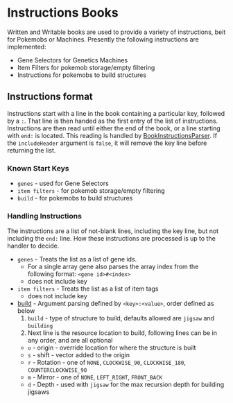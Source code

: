# Instructions Books

Written and Writable books are used to provide a variety of instructions, beit for Pokemobs or Machines. Presently the following instructions are implemented:

-   Gene Selectors for Genetics Machines
-   Item Filters for pokemob storage/empty filtering
-   Instructions for pokemobs to build structures

## Instructions format

Instructions start with a line in the book containing a particular key, followed by a `:`. That line is then handed as the first entry of the list of instructions. Instructions are then read until either the end of the book, or a line starting with `end:` is located. This reading is handled by [BookInstructionsParser](../src/main/java/pokecube/api/utils/BookInstructionsParser.java#L81-L110). If the `includeHeader` argument is `false`, it will remove the key line before returning the list.

### Known Start Keys

-   `genes` - used for Gene Selectors
-   `item filters` - for pokemob storage/empty filtering
-   `build` - for pokemobs to build structures

### Handling Instructions

The instructions are a list of not-blank lines, including the key line, but not including the `end:` line. How these instructions are processed is up to the handler to decide.

-   `genes` - Treats the list as a list of gene ids. 
    -   For a single array gene also parses the array index from the following format: `<gene id>#<index>`
    -   does not include key
-   `item filters` - Treats the list as a list of item tags
    -   does not include key
-   [build](../src/main/java/pokecube/gimmicks/builders/builders/BuilderManager.java#L161-L1178) - Argument parsing defined by `<key>:<value>`, order defined as below
    1.   `build` - type of structure to build, defaults allowed are `jigsaw` and `building`
    2.   Next line is the resource location to build, following lines can be in any order, and are all optional
    -   `o` - origin - override location for where the structure is built
    -   `s` - shift - vector added to the origin
    -   `r` - Rotation - one of `NONE`, `CLOCKWISE_90`, `CLOCKWISE_180`, `COUNTERCLOCKWISE_90`
    -   `m` - Mirror - one of `NONE`, `LEFT_RIGHT`, `FRONT_BACK`
    -   `d` - Depth - used with `jigsaw` for the max recursion depth for building jigsaws